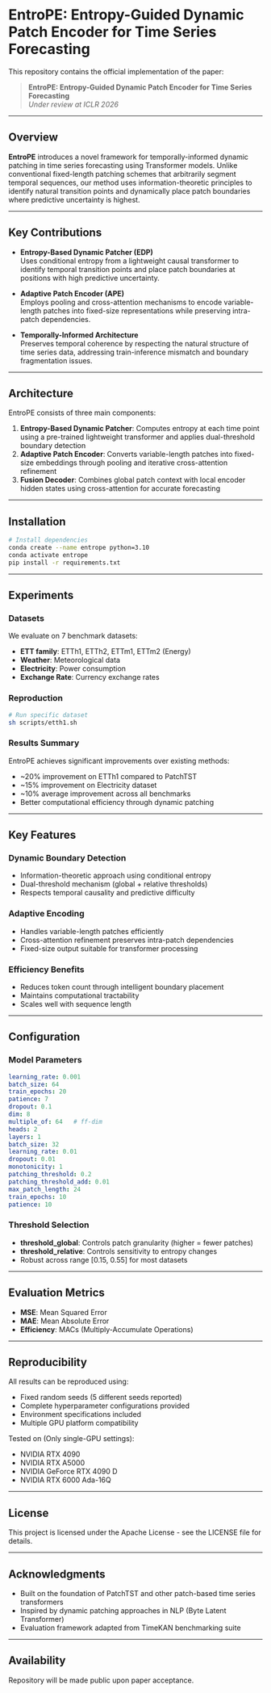 # EntroPE: Entropy-Guided Dynamic Patch Encoder for Time Series Forecasting

This repository contains the official implementation of the paper:
> **EntroPE: Entropy-Guided Dynamic Patch Encoder for Time Series Forecasting**  
> *Under review at ICLR 2026*

---

## Overview

**EntroPE** introduces a novel framework for temporally-informed dynamic patching in time series forecasting using Transformer models. Unlike conventional fixed-length patching schemes that arbitrarily segment temporal sequences, our method uses information-theoretic principles to identify natural transition points and dynamically place patch boundaries where predictive uncertainty is highest.

---

## Key Contributions

- **Entropy-Based Dynamic Patcher (EDP)**  
  Uses conditional entropy from a lightweight causal transformer to identify temporal transition points and place patch boundaries at positions with high predictive uncertainty.

- **Adaptive Patch Encoder (APE)**  
  Employs pooling and cross-attention mechanisms to encode variable-length patches into fixed-size representations while preserving intra-patch dependencies.

- **Temporally-Informed Architecture**  
  Preserves temporal coherence by respecting the natural structure of time series data, addressing train-inference mismatch and boundary fragmentation issues.

---

## Architecture

EntroPE consists of three main components:

1. **Entropy-Based Dynamic Patcher**: Computes entropy at each time point using a pre-trained lightweight transformer and applies dual-threshold boundary detection
2. **Adaptive Patch Encoder**: Converts variable-length patches into fixed-size embeddings through pooling and iterative cross-attention refinement  
3. **Fusion Decoder**: Combines global patch context with local encoder hidden states using cross-attention for accurate forecasting

---

## Installation

```bash
# Install dependencies
conda create --name entrope python=3.10
conda activate entrope
pip install -r requirements.txt
```

---
## Experiments

### Datasets

We evaluate on 7 benchmark datasets:
- **ETT family**: ETTh1, ETTh2, ETTm1, ETTm2 (Energy)
- **Weather**: Meteorological data 
- **Electricity**: Power consumption
- **Exchange Rate**: Currency exchange rates

### Reproduction

```bash
# Run specific dataset
sh scripts/etth1.sh
```

### Results Summary

EntroPE achieves significant improvements over existing methods:
- ~20% improvement on ETTh1 compared to PatchTST
- ~15% improvement on Electricity dataset
- ~10% average improvement across all benchmarks
- Better computational efficiency through dynamic patching

---

## Key Features

### Dynamic Boundary Detection
- Information-theoretic approach using conditional entropy
- Dual-threshold mechanism (global + relative thresholds)
- Respects temporal causality and predictive difficulty

### Adaptive Encoding
- Handles variable-length patches efficiently
- Cross-attention refinement preserves intra-patch dependencies
- Fixed-size output suitable for transformer processing

### Efficiency Benefits
- Reduces token count through intelligent boundary placement
- Maintains computational tractability
- Scales well with sequence length

---

## Configuration

### Model Parameters

```yaml
learning_rate: 0.001
batch_size: 64
train_epochs: 20
patience: 7
dropout: 0.1
dim: 8
multiple_of: 64   # ff-dim 
heads: 2
layers: 1
batch_size: 32
learning_rate: 0.01
dropout: 0.01
monotonicity: 1
patching_threshold: 0.2
patching_threshold_add: 0.01
max_patch_length: 24
train_epochs: 10
patience: 10
```

### Threshold Selection
- **threshold_global**: Controls patch granularity (higher = fewer patches)
- **threshold_relative**: Controls sensitivity to entropy changes
- Robust across range [0.15, 0.55] for most datasets

---

## Evaluation Metrics

- **MSE**: Mean Squared Error
- **MAE**: Mean Absolute Error  
- **Efficiency**: MACs (Multiply-Accumulate Operations)

---

## Reproducibility

All results can be reproduced using:
- Fixed random seeds (5 different seeds reported)
- Complete hyperparameter configurations provided
- Environment specifications included
- Multiple GPU platform compatibility

Tested on (Only single-GPU settings):
- NVIDIA RTX 4090
- NVIDIA RTX A5000  
- NVIDIA GeForce RTX 4090 D
- NVIDIA RTX 6000 Ada-16Q

---

## License

This project is licensed under the Apache License - see the LICENSE file for details.

---

## Acknowledgments

- Built on the foundation of PatchTST and other patch-based time series transformers
- Inspired by dynamic patching approaches in NLP (Byte Latent Transformer)
- Evaluation framework adapted from TimeKAN benchmarking suite

---

## Availability

Repository will be made public upon paper acceptance.
